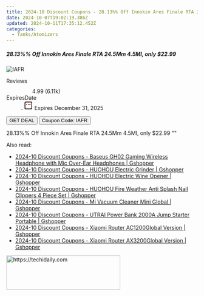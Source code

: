 ```yaml
---
title: 2024-10 Discount Coupons - 28.13%% Off Innokin Ares Finale RTA 24.5Mm 4.5Ml, only $22.99 | Vapesourcing Electronics Co.,Ltd.
date: 2024-10-07T19:02:19.386Z
updated: 2024-10-11T17:35:12.452Z
categories:
  - Tanks/Atomizers
---
```


<div class="max-w-4xl mx-auto grid grid-cols-1 lg:max-w-5xl lg:gap-x-20 lg:grid-cols-2">
  <div class="relative p-3 col-start-1 row-start-1 flex flex-col-reverse rounded-lg bg-gradient-to-t from-black/75 via-black/0 sm:bg-none sm:row-start-2 sm:p-0 lg:row-start-1">
    <h5 class="mt-1 text-lg font-semibold text-white sm:text-slate-900 md:text-2xl dark:sm:text-white">28.13%% Off Innokin Ares Finale RTA 24.5Mm 4.5Ml, only $22.99</h5>
  </div>
  
  <div class="col-start-1 col-end-3 row-start-1 grid gap-4 sm:mb-6 sm:grid-cols-4 lg:col-start-2 lg:row-span-6 lg:row-end-6 lg:mb-0 lg:gap-6">
      <img src="&quot;https://static.shareasale.com/image/90958/deal/InnokinAresFinaleRTA24.png&quot;" onClick="javascript:window.open(decodeURIComponent('%22https%3A%2F%2Fwww.shareasale.com%2Fu.cfm%3Fd%3D1093539%26m%3D90958%26u%3D4338022%22'), '_blank');void(0);" alt="IAFR" class="h-60 w-full rounded-lg object-cover sm:col-span-2 sm:h-52 lg:col-span-full" loading="lazy" />
    
  </div>
  <dl class="row-start-2 mt-4 flex items-center text-xs font-medium sm:row-start-3 sm:mt-1 md:mt-2.5 lg:row-start-2">
    <dt class="sr-only">Reviews</dt>
    <dd class="flex items-center text-indigo-600 dark:text-indigo-400">
      <svg width="24" height="24" fill="none" aria-hidden="true" class="mr-1 stroke-current dark:stroke-indigo-500">
        <path d="m12 5 2 5h5l-4 4 2.103 5L12 16l-5.103 3L9 14l-4-4h5l2-5Z" stroke-width="2" stroke-linecap="round" stroke-linejoin="round" />
      </svg>
      <span>4.99 <span class="font-normal text-slate-400">(6.11k)</span></span>
    </dd>
    <dt class="sr-only">ExpiresDate</dt>
    <dd class="flex items-center">
      <svg width="2" height="2" aria-hidden="true" fill="currentColor" class="mx-3 text-slate-300">
        <circle cx="1" cy="1" r="1" />
      </svg>
      <svg width="24" height="24" viewBox="0 0 24 24" fill="none" stroke="currentColor" stroke-width="2">
        <rect x="3" y="3" width="18" height="18" rx="2" fill="#fff" />
        <path d="M6 10L18 10" stroke="red" stroke-width="2" fill="none" />
        <path d="M10 6L10 18" stroke="#fff" stroke-width="2" fill="none" />
      </svg>
      Expires December 31, 2025    </dd>
  </dl>
  <div class="col-start-1 row-start-3 mt-4 self-center sm:col-start-2 sm:row-span-2 sm:row-start-2 sm:mt-0 lg:col-start-1 lg:row-start-3 lg:row-end-4 lg:mt-6">
    <button type="button" onClick="javascript:window.open(decodeURIComponent('%22https%3A%2F%2Fwww.shareasale.com%2Fu.cfm%3Fd%3D1093539%26m%3D90958%26u%3D4338022%22'), '_blank');void(0);" class="rounded-lg bg-red-600 px-3 py-2 text-sm font-medium leading-6 text-white">GET DEAL</button>
    <button type="button" onClick="javascript:window.open(decodeURIComponent('%22https%3A%2F%2Fwww.shareasale.com%2Fu.cfm%3Fd%3D1093539%26m%3D90958%26u%3D4338022%22'), '_blank');void(0);" class="border-dashed border-2 border-indigo-600 bg-green-100 text-sm leading-6 font-medium py-2 px-3 rounded-lg">Coupon Code: IAFR</button>
  </div>
  <p class="col-start-1 mt-4 text-sm leading-6 sm:col-span-2 lg:col-span-1 lg:row-start-4 lg:mt-6 dark:text-slate-400">
    28.13%% Off Innokin Ares Finale RTA 24.5Mm 4.5Ml, only $22.99 
""  </p>
</div>

<span class="atpl-alsoreadstyle">Also read:</span>
<div><ul>
<li><a href="https://coupons.techidaily.com/coupon-1118675-share-97331-sale/"><u>2024-10 Discount Coupons - Baseus GH02 Gaming Wireless Headphone with Mic Over-Ear Headphones | Gshopper</u></a></li>
<li><a href="https://coupons.techidaily.com/coupon-1118673-share-97331-sale/"><u>2024-10 Discount Coupons - HUOHOU Electric Grinder | Gshopper</u></a></li>
<li><a href="https://coupons.techidaily.com/coupon-1118672-share-97331-sale/"><u>2024-10 Discount Coupons - HUOHOU Electric Wine Opener | Gshopper</u></a></li>
<li><a href="https://coupons.techidaily.com/coupon-1118671-share-97331-sale/"><u>2024-10 Discount Coupons - HUOHOU Fire Weather Anti Splash Nail Clippers 4 Piece Set | Gshopper</u></a></li>
<li><a href="https://coupons.techidaily.com/coupon-1118668-share-97331-sale/"><u>2024-10 Discount Coupons - Mi Vacuum Cleaner Mini Global | Gshopper</u></a></li>
<li><a href="https://coupons.techidaily.com/coupon-1118674-share-97331-sale/"><u>2024-10 Discount Coupons - UTRAI Power Bank 2000A Jump Starter Portable | Gshopper</u></a></li>
<li><a href="https://coupons.techidaily.com/coupon-1118670-share-97331-sale/"><u>2024-10 Discount Coupons - Xiaomi Router AC1200Global Version | Gshopper</u></a></li>
<li><a href="https://coupons.techidaily.com/coupon-1118669-share-97331-sale/"><u>2024-10 Discount Coupons - Xiaomi Router AX3200Global Version | Gshopper</u></a></li>
</ul></div>

<ins class="adsbygoogle"
      style="display:block"
      data-ad-client="ca-pub-7571918770474297"
      data-ad-slot="8358498916"
      data-ad-format="auto"
      data-full-width-responsive="true"></ins>
    

<!-- affiliate ads begin -->
<a href="https://aligracehair.sjv.io/c/5597632/1918698/19272" target="_top" id="1918698">
  <img src="//a.impactradius-go.com/display-ad/19272-1918698" border="0" alt="https://techidaily.com" width="300" height="90"/>
</a>
<img height="0" width="0" src="https://aligracehair.sjv.io/i/5597632/1918698/19272" style="position:absolute;visibility:hidden;" border="0" />
<!-- affiliate ads end -->

